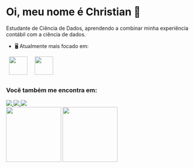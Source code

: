 # Oi, meu nome é Christian 👋

Estudante de Ciência de Dados, aprendendo a combinar minha experiência contábil com a ciência de dados.

* 🖥️ Atualmente mais focado em:

<div style="display: inline">
&nbsp;&nbsp;<img width='50' height='50' src="https://cdn.jsdelivr.net/gh/devicons/devicon/icons/python/python-original.svg" />&nbsp;&nbsp;
&nbsp;&nbsp;<img width='50' height='50' src="https://cdn.jsdelivr.net/gh/devicons/devicon/icons/git/git-original.svg" />&nbsp;&nbsp;
</div>

##

### Você também me encontra em:
<a href="https://www.linkedin.com/in/christianvqueiroz/">
<img src="https://img.shields.io/badge/linkedin-230077B5.svg?style-for-the-badge&logo=linkedin&logoColor=white"> </a>
<a href="https://llucaslleall.medium.com/">
<img src="https://img.shields.io/badge/Medium-12100E?style-for-the-badge&logo=medium&logoColor=white"> </a>
<a href="https://www.instagram.com/christian_queiroz/">
<img src="https://img.shields.io/badge/Instagram-FF0000.svg?style-for-the-badge&logo= Instagram&logoColor=white"> </a>


<div>
<img height="150em" src="https://github-readme-stats.vercel.app/api?username=christianvq75&show_icons=true&theme=tokyonight"/>

<img height="150em" src="https://github-readme-stats.vercel.app/api/top-langs/?username=christianvq75&layout=compact" />

</div>
